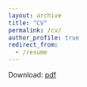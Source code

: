 ```yaml
---
layout: archive
title: "CV"
permalink: /cv/
author_profile: true
redirect_from:
  - /resume
---
```

Download: [pdf](https://risteskasimona.github.io/CV/CVSimona-Risteska.pdf)

